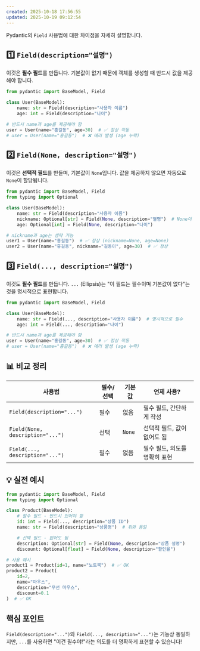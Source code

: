 ```yaml
---
created: 2025-10-18 17:56:55
updated: 2025-10-19 09:12:54
---
```

Pydantic의 `Field` 사용법에 대한 차이점을 자세히 설명합니다.

## 1️⃣ `Field(description="설명")`

이것은 **필수 필드**를 만듭니다. 기본값이 없기 때문에 객체를 생성할 때 반드시 값을 제공해야 합니다.

```python
from pydantic import BaseModel, Field

class User(BaseModel):
    name: str = Field(description="사용자 이름")
    age: int = Field(description="나이")

# 반드시 name과 age를 제공해야 함
user = User(name="홍길동", age=30)  # ✅ 정상 작동
# user = User(name="홍길동")  # ❌ 에러 발생 (age 누락)
```

## 2️⃣ `Field(None, description="설명")`

이것은 **선택적 필드**를 만들며, 기본값이 `None`입니다. 값을 제공하지 않으면 자동으로 `None`이 할당됩니다.

```python
from pydantic import BaseModel, Field
from typing import Optional

class User(BaseModel):
    name: str = Field(description="사용자 이름")
    nickname: Optional[str] = Field(None, description="별명")  # None이 기본값
    age: Optional[int] = Field(None, description="나이")

# nickname과 age는 생략 가능
user1 = User(name="홍길동")  # ✅ 정상 (nickname=None, age=None)
user2 = User(name="홍길동", nickname="길동이", age=30)  # ✅ 정상
```

## 3️⃣ `Field(..., description="설명")`

이것도 **필수 필드**를 만듭니다. `...` (Ellipsis)는 "이 필드는 필수이며 기본값이 없다"는 것을 명시적으로 표현합니다.

```python
from pydantic import BaseModel, Field

class User(BaseModel):
    name: str = Field(..., description="사용자 이름")  # 명시적으로 필수
    age: int = Field(..., description="나이")

# 반드시 name과 age를 제공해야 함
user = User(name="홍길동", age=30)  # ✅ 정상 작동
# user = User(name="홍길동")  # ❌ 에러 발생 (age 누락)
```

## 📊 비교 정리

| 사용법 | 필수/선택 | 기본값 | 언제 사용? |
|--------|-----------|--------|------------|
| `Field(description="...")` | 필수 | 없음 | 필수 필드, 간단하게 작성 |
| `Field(None, description="...")` | 선택 | `None` | 선택적 필드, 값이 없어도 됨 |
| `Field(..., description="...")` | 필수 | 없음 | 필수 필드, 의도를 명확히 표현 |

## 💡 실전 예시

```python
from pydantic import BaseModel, Field
from typing import Optional

class Product(BaseModel):
    # 필수 필드 - 반드시 있어야 함
    id: int = Field(..., description="상품 ID")
    name: str = Field(description="상품명")  # 위와 동일

    # 선택 필드 - 없어도 됨
    description: Optional[str] = Field(None, description="상품 설명")
    discount: Optional[float] = Field(None, description="할인율")

# 사용 예시
product1 = Product(id=1, name="노트북")  # ✅ OK
product2 = Product(
    id=2,
    name="마우스",
    description="무선 마우스",
    discount=0.1
)  # ✅ OK
```

## 핵심 포인트

`Field(description="...")`와 `Field(..., description="...")`는 기능상 동일하지만, `...`를 사용하면 "이건 필수야!"라는 의도를 더 명확하게 표현할 수 있습니다!
